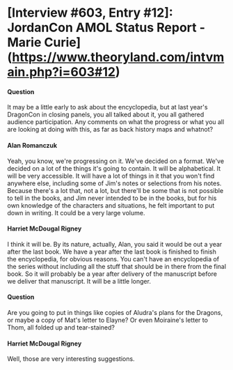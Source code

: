 # [Interview #603, Entry #12]: JordanCon AMOL Status Report - Marie Curie](https://www.theoryland.com/intvmain.php?i=603#12)

#### Question

It may be a little early to ask about the encyclopedia, but at last year's DragonCon in closing panels, you all talked about it, you all gathered audience participation. Any comments on what the progress or what you all are looking at doing with this, as far as back history maps and whatnot?

#### Alan Romanczuk

Yeah, you know, we're progressing on it. We've decided on a format. We've decided on a lot of the things it's going to contain. It will be alphabetical. It will be very accessible. It will have a lot of things in it that you won't find anywhere else, including some of Jim's notes or selections from his notes. Because there's a lot that, not a lot, but there'll be some that is not possible to tell in the books, and Jim never intended to be in the books, but for his own knowledge of the characters and situations, he felt important to put down in writing. It could be a very large volume.

#### Harriet McDougal Rigney

I think it will be. By its nature, actually, Alan, you said it would be out a year after the last book. We have a year after the last book is finished to finish the encyclopedia, for obvious reasons. You can't have an encyclopedia of the series without including all the stuff that should be in there from the final book. So it will probably be a year after delivery of the manuscript before we deliver that manuscript. It will be a little longer.

#### Question

Are you going to put in things like copies of Aludra's plans for the Dragons, or maybe a copy of Mat's letter to Elayne? Or even Moiraine's letter to Thom, all folded up and tear-stained?

#### Harriet McDougal Rigney

Well, those are very interesting suggestions.

